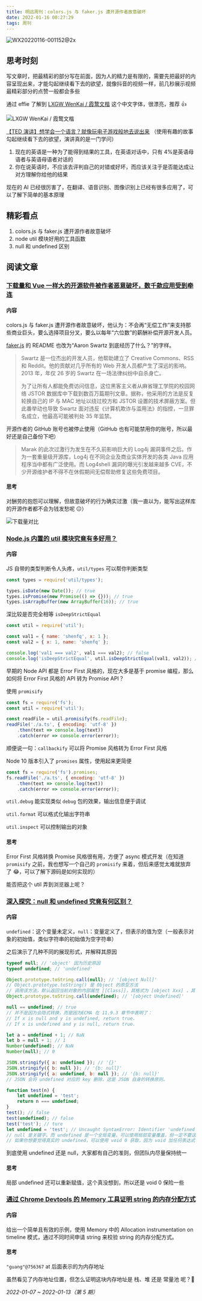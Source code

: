 ```yaml
---
title: 明远周刊：colors.js 与 faker.js 遭开源作者故意破坏
date: 2022-01-16 00:27:29
tags: 周刊
---
```


![WX20220116-001152@2x](https://raw.githubusercontent.com/acmu/pictures/master/uPic/2022-01/16_00:12_fFiVsV.png)

## 思考时刻

写文章时，把最精彩的部分写在前面，因为人的精力是有限的，需要先把最好的内容呈现出来，才能勾起继续看下去的欲望，就像抖音的视频一样，前几秒展示视频最精彩部分的点赞一般都会多些

通过 effie 了解到 [LXGW WenKai / 霞鹜文楷](https://github.com/lxgw/LxgwWenKai) 这个中文字体，很漂亮，推荐 👍

![LXGW WenKai / 霞鹜文楷](https://raw.githubusercontent.com/acmu/pictures/master/uPic/2022-01/12_13:49_cLoMD2.png)

[【TED 演讲】想学会一个语言？就像玩电子游戏般地去说出来](https://www.youtube.com/watch?v=mwpdffpixBY&list=LL&index=102) （使用有趣的故事勾起继续看下去的欲望，演讲真的是一门学问）

1. 现在的英语是一种为了能得到结果的工具，在英语对话中，只有 4%是英语母语者与英语母语者对话的
2. 你在说英语时，不应该去评判自己的对错或好坏，而应该关注于是否能达成让对方理解你给他的结果

现在的 AI 已经很厉害了，在翻译、语音识别、图像识别上已经有很多应用了，可以了解下简单的基本原理

## 精彩看点

1. colors.js 与 faker.js 遭开源作者故意破坏
2. node util 模块好用的工具函数
3. null 和 undefined 区别

## 阅读文章

### [下载量和 Vue 一样大的开源软件被作者恶意破坏，数千款应用受到牵连](https://mp.weixin.qq.com/s/TDh4BPeYTITjJIZ4KH-4Jw)

#### 内容

colors.js 与 faker.js 遭开源作者故意破坏，他认为：不会再“无偿工作”来支持那些商业巨头，要么选择项目分叉，要么以每年“六位数”的薪酬补偿开源开发人员。

[faker.js](https://github.com/marak/Faker.js/) 的 README 也改为“Aaron Swartz 到底经历了什么？”的字样。

> Swartz 是一位杰出的开发人员，他帮助建立了 Creative Commons、RSS 和 Reddit。他的贡献对几乎所有的 Web 开发人员都产生了深远的影响。2013 年，年仅 26 岁的 Swartz 在一场法律纠纷中自杀身亡。
>
> 为了让所有人都能免费访问信息，这位黑客主义者从麻省理工学院的校园网络 JSTOR 数据库中下载到数百万篇期刊文章。据称，他采用的方法是反复轮换自己的 IP 与 MAC 地址以绕过校方和 JSTOR 设置的技术屏蔽方案。但此番举动也导致 Swartz 面对违反《计算机欺诈与滥用法》的指控，一旦罪名成立，他最高可能被判处 35 年监禁。

开源作者的 GitHub 账号也被停止使用（GitHub 也有可能禁用你的账号，所以最好还是自己备份下吧）

> Marak 的此次过激行为发生在不久前影响巨大的 Log4j 漏洞事件之后。作为一套重量级开源库，Log4j 在不同企业及商业实体开发的各类 Java 应用程序当中都有广泛使用。而 Log4shell 漏洞的曝光引发越来越多 CVE，不少开源维护者不得不在休假期间无偿帮助修复这些免费项目。

#### 思考

对酬劳的抱怨可以理解，但故意破坏的行为确实过激（我一直以为，能写出这样库的开源作者都不会为钱发愁呢 😐）

![下载量对比](https://raw.githubusercontent.com/acmu/pictures/master/uPic/2022-01/11_13:22_0ge7B2.png)

### [Node.js 内置的 util 模块究竟有多好用？](https://mp.weixin.qq.com/s/WRyN9d9G1apllyLddFXJWQ)

#### 内容

JS 自带的类型判断令人头疼，`util/types` 可以帮你判断类型

```js
const types = require('util/types');

types.isDate(new Date()); // true
types.isPromise(new Promise(() => {})); // true
types.isArrayBuffer(new ArrayBuffer(16)); // true
```

深比较是否完全相等 `isDeepStrictEqual`

```js
const util = require('util');

const val1 = { name: 'shenfq', x: 1 };
const val2 = { x: 1, name: 'shenfq' };

console.log('val1 === val2', val1 === val2); // false
console.log('isDeepStrictEqual', util.isDeepStrictEqual(val1, val2)); // true
```

早期的 Node API 都是 Error First 风格的，现在大多是基于 promise 编程，那么如何将 Error First 风格的 API 转为 Promise API？

使用 `promisify`

```js
const fs = require('fs');
const util = require('util');

const readFile = util.promisify(fs.readFile);
readFile('./a.ts', { encoding: 'utf-8' })
    .then(text => console.log(text))
    .catch(error => console.error(error));
```

顺便说一句：`callbackify` 可以将 Promise 风格转为 Error First 风格

Node 10 版本引入了 `promises` 属性，使用起来更简便

```js
const fs = require('fs').promises;
fs.readFile('./a.ts', { encoding: 'utf-8' })
    .then(text => console.log(text))
    .catch(error => console.error(error));
```

`util.debug` 能实现类似 `debug` 包的效果，输出信息便于调试

`util.format` 可以格式化输出字符串

`util.inspect` 可以控制输出的对象

#### 思考

Error First 风格转换 Promise 风格很有用，方便了 async 模式开发（在知道 `promisify` 之前，我也想写一个自己的 `promisify` 来着，但后来感觉太难就放弃了 😂，可以了解下源码是如何实现的）

能否把这个 util 弄到浏览器上呢？

### [深入探究：null 和 undefined 究竟有何区别？](https://juejin.cn/post/7051144396615450655)

#### 内容

`undefined`：这个变量未定义，`null`：变量定义了，但表示的值为空（一般表示对象的初始值，类似字符串的初始值为空字符串）

之后演示了几种不同的展现形式，并解释其原因

```js
typeof null; // 'object' 因为历史原因
typeof undefined; // 'undefined'

Object.prototype.toString.call(null); // '[object Null]'
// Object.prototype.toString() 是 Object 的原型方法
// 调用该方法，默认返回当前对象的内部属性 [[Class]]，其格式为 [object Xxx] ，其中 Xxx 就是对象的类型。
Object.prototype.toString.call(undefined); // '[object Undefined]'

null == undefined; // true
// 并不是因为会隐式转换，而是因为ECMA 在 11.9.3 章节中表明了：
// If x is null and y is undefined, return true.
// If x is undefined and y is null, return true.

let a = undefined + 1; // NaN
let b = null + 1; // 1
Number(undefined); // NaN
Number(null); // 0

JSON.stringify({ a: undefined }); // '{}'
JSON.stringify({ b: null }); // '{b: null}'
JSON.stringify({ a: undefined, b: null }); // '{b: null}'
// JSON 会将 undefined 对应的 key 删除，这是 JSON 自身的转换原则。

function test(n) {
    let undefined = 'test';
    return n === undefined;
}
test(); // false
test(undefined); // false
test('test'); // ture
let undefined = 'test'; // Uncaught SyntaxError: Identifier 'undefined' has already been declared
// null 是关键字，而 undefined 是一个全局变量，可以使用局部变量覆盖，但一定不要这样做
// 如果你想要觉得真实的 undefined，可以使用 void 0 获取，因为 void 加任何表达式，都会返回 undefined
```

到底使用 undefined 还是 null，大家都有自己的准则，但团队内尽量保持统一

#### 思考

局部 undefined 还可以重新赋值，这个真没想到，所以还是 void 0 保险一些

### [通过 Chrome Devtools 的 Memory 工具证明 string 的内存分配方式](https://mp.weixin.qq.com/s/VucSMXz8tnNf_LyrXZLHsg)

#### 内容

给出一个简单且有效的示例，使用 Memory 中的 Allocation instrumentation on timeline 模式，通过不同时间申请 string 来校验 string 的内存分配方式。

#### 思考

`"guang"@756367` at 后面表示的为内存地址

虽然看见了内存地址位置，但怎么证明这块内存地址是 栈、堆 还是 常量池 呢？🤔

_2022-01-07 ~ 2022-01-13（第 5 期）_

